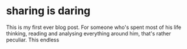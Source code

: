 # sharing is daring #

This is my first ever blog post. For someone who's spent most of his life thinking, reading and analysing everything around him, that's rather peculiar. This endless